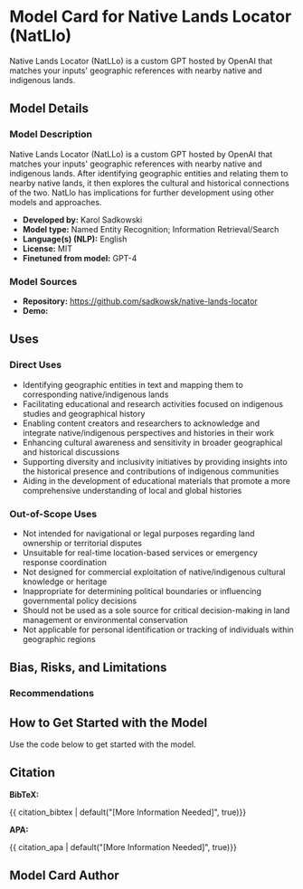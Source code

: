 # Model Card for Native Lands Locator (NatLlo)

Native Lands Locator (NatLLo) is a custom GPT hosted by OpenAI that matches your inputs' geographic references with nearby native and indigenous lands.

## Model Details

### Model Description

Native Lands Locator (NatLLo) is a custom GPT hosted by OpenAI that matches your inputs' geographic references with nearby native and indigenous lands. After identifying geographic entities and relating them to nearby native lands, it then explores the cultural and historical connections of the two. NatLlo has implications for further development using other models and approaches.

- **Developed by:** Karol Sadkowski
- **Model type:** Named Entity Recognition; Information Retrieval/Search
- **Language(s) (NLP):** English
- **License:** MIT
- **Finetuned from model:** GPT-4

### Model Sources

- **Repository:** https://github.com/sadkowsk/native-lands-locator
- **Demo:** 

## Uses

### Direct Uses

- Identifying geographic entities in text and mapping them to corresponding native/indigenous lands
- Facilitating educational and research activities focused on indigenous studies and geographical history
- Enabling content creators and researchers to acknowledge and integrate native/indigenous perspectives and histories in their work
- Enhancing cultural awareness and sensitivity in broader geographical and historical discussions
- Supporting diversity and inclusivity initiatives by providing insights into the historical presence and contributions of indigenous communities
- Aiding in the development of educational materials that promote a more comprehensive understanding of local and global histories

### Out-of-Scope Uses

- Not intended for navigational or legal purposes regarding land ownership or territorial disputes
- Unsuitable for real-time location-based services or emergency response coordination
- Not designed for commercial exploitation of native/indigenous cultural knowledge or heritage
- Inappropriate for determining political boundaries or influencing governmental policy decisions
- Should not be used as a sole source for critical decision-making in land management or environmental conservation
- Not applicable for personal identification or tracking of individuals within geographic regions

## Bias, Risks, and Limitations

<!-- This section is meant to convey both technical and sociotechnical limitations. -->

### Recommendations

<!-- This section is meant to convey recommendations with respect to the bias, risk, and technical limitations. -->

## How to Get Started with the Model

Use the code below to get started with the model.

## Citation

<!-- If there is a paper or blog post introducing the model, the APA and Bibtex information for that should go in this section. -->

**BibTeX:**

{{ citation_bibtex | default("[More Information Needed]", true)}}

**APA:**

{{ citation_apa | default("[More Information Needed]", true)}}

## Model Card Author

